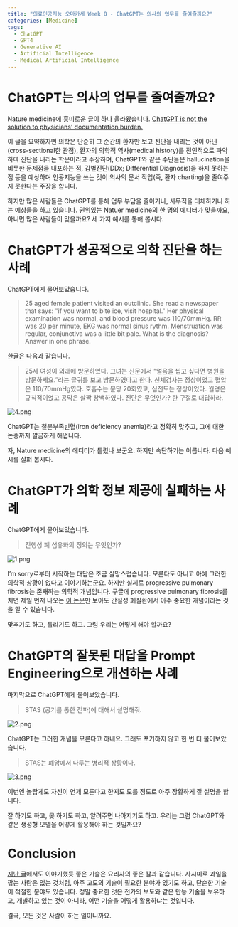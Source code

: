 ```yaml
---
title: "의료인공지능 오마카세 Week 8 - ChatGPT는 의사의 업무를 줄여줄까요?"
categories: [Medicine]
tags:
  - ChatGPT
  - GPT4
  - Generative AI
  - Artificial Intelligence
  - Medical Artificial Intelligence
---
```


# ChatGPT는 의사의 업무를 줄여줄까요?

Nature medicine에 흥미로운 글이 하나 올라왔습니다. [ChatGPT is not the solution to physicians’ documentation burden.](https://www.nature.com/articles/s41591-023-02341-4#citeas)

이 글을 요약하자면 의학은 단순히 그 순간의 환자만 보고 진단을 내리는 것이 아닌(cross-sectional한 관점), 환자의 의학적 역사(medical history)를 전인적으로 파악하여 진단을 내리는 학문이라고 주장하며, ChatGPT와 같은 수단들은 hallucination을 비롯한 문제점을 내포하는 점, 감별진단(DDx; Differential Diagnosis)을 하지 못하는 점 등을 예상하며 인공지능을 쓰는 것이 의사의 문서 작업(즉, 환자 charting)을 줄여주지 못한다는 주장을 합니다.

하지만 많은 사람들은 ChatGPT를 통해 업무 부담을 줄이거나, 사무직을 대체하거나 하는 예상들을 하고 있습니다. 권위있는 Natuer medicine의 한 명의 에디터가 맞을까요, 아니면 많은 사람들이 맞을까요? 세 가지 예시를 통해 봅시다.

# ChatGPT가 성공적으로 의학 진단을 하는 사례

ChatGPT에게 물어보았습니다.

> 25 aged female patient visited an outclinic. She read a newspaper that says: "if you want to bite ice, visit hospital." Her physical examination was normal, and blood pressure was 110/70mmHg. RR was 20 per minute, EKG was normal sinus rythm. Menstruation was regular, conjunctiva was a little bit pale. What is the diagnosis? Answer in one phrase.
> 

한글은 다음과 같습니다.

> 25세 여성이 외래에 방문하였다. 그녀는 신문에서 “얼음을 씹고 싶다면 병원을 방문하세요.”라는 글귀를 보고 방문하였다고 한다. 신체검사는 정상이었고 혈압은 110/70mmHg였다. 호흡수는 분당 20회였고, 심전도는 정상이었다. 월경은 규칙적이었고 공막은 살짝 창백하였다. 진단은 무엇인가? 한 구절로 대답하라.
> 

![4.png](/img/omakase6/4.png)

ChatGPT는 철분부족빈혈(iron deficiency anemia)라고 정확히 맞추고, 그에 대한 논증까지 깔끔하게 해냅니다.

자, Nature medicine의 에디터가 틀렸나 보군요. 하지만 속단하기는 이릅니다. 다음 예시를 살펴 봅시다.

# ChatGPT가 의학 정보 제공에 실패하는 사례

ChatGPT에게 물어보았습니다.

> 진행성 폐 섬유화의 정의는 무엇인가?
> 

![1.png](/img/omakase6/1.png)

I’m sorry로부터 시작하는 대답은 조금 실망스럽습니다. 모른다도 아니고 아예 그러한 의학적 상황이 없다고 이야기하는군요. 하지만 실제로 progressive pulmonary fibrosis는 존재하는 의학적 개념입니다. 구글에 progressive pulmonary fibrosis를 치면 제일 먼저 나오는 [이 논문](https://www.ekjm.org/journal/view.php?number=25832)만 보아도 간질성 폐질환에서 아주 중요한 개념이라는 것을 알 수 있습니다.

맞추기도 하고, 틀리기도 하고. 그럼 우리는 어떻게 해야 할까요?

# ChatGPT의 잘못된 대답을 Prompt Engineering으로 개선하는 사례

마지막으로 ChatGPT에게 물어보았습니다.

> STAS (공기를 통한 전파)에 대해서 설명해줘.
> 

![2.png](/img/omakase6/2.png)

ChatGPT는 그러한 개념을 모른다고 하네요. 그래도 포기하지 않고 한 번 더 물어보았습니다.

> STAS는 폐암에서 다루는 병리적 상황이다.
> 

![3.png](/img/omakase6/3.png)


이번엔 놀랍게도 자신이 언제 모른다고 한지도 모를 정도로 아주 장황하게 잘 설명을 합니다.

잘 하기도 하고, 못 하기도 하고, 알려주면 나아지기도 하고. 우리는 그럼 ChatGPT와 같은 생성형 모델을 어떻게 활용해야 하는 것일까요?

# Conclusion

[지난 글](https://jryoungw.github.io/posts/omakase_23_03_week4/)에서도 이야기했듯 좋은 기술은 요리사의 좋은 칼과 같습니다. 사시미로 과일을 깎는 사람은 없는 것처럼, 아주 고도의 기술이 필요한 분야가 있기도 하고, 단순한 기술이 적절한 분야도 있습니다. 정말 중요한 것은 전가의 보도와 같은 만능 기술을 보유하고, 개발하고 있는 것이 아니라, 어떤 기술을 어떻게 활용하냐는 것입니다.

결국, 모든 것은 사람이 하는 일이니까요.
